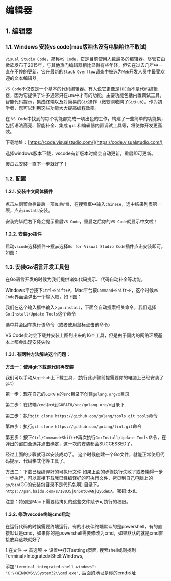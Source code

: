 # 编辑器

## 1. 编辑器 <a id="&#x7F16;&#x8F91;&#x5668;"></a>

### 1.1. Windows 安装vs code\(mac版咱也没有电脑咱也不敢试\) <a id="windows-&#x5B89;&#x88C5;vs-codemac&#x7248;&#x54B1;&#x4E5F;&#x6CA1;&#x6709;&#x7535;&#x8111;&#x54B1;&#x4E5F;&#x4E0D;&#x6562;&#x8BD5;"></a>

`Visual Studio Code`，简称`VS Code`，它是目前使用人数最多的编辑器。尽管它由微软发布于2015年，与其他热门编辑器相比显得有些年轻，但它在过去几年中一直在不停的更新，它在最新的`Stack Overflow`调查中被选为`Web`开发人员中最受欢迎的文本编辑器。

`VS Code`不仅仅是一个基本的代码编辑器。有人说它更像是`IDE`而不是代码编辑器，因为它提供了许多通常只在`IDE`中才有的功能。主要功能包括内置调试工具，智能代码提示，集成终端以及对简易的`Git`操作（微软刚收购了`GitHub`）。作为初学者，您可以利用这些功能大大提高编程效率。

在 `VS Code`中找到的每个功能都完成一项出色的工作，构建了一些简单的功能集，包括语法高亮、智能补全、集成 `git` 和编辑器内置调试工具等，将使你开发更高效。

下载地址：[https://code.visualstudio.com/](https://code.visualstudio.com/)

选择windows版本下载，vscode有新版本时候会自动更新，重启即可更新。

傻瓜式安装一直下一步就好了！

### 1.2. 配置 <a id="&#x914D;&#x7F6E;"></a>

#### 1.2.1. 安装中文简体插件 <a id="&#x5B89;&#x88C5;&#x4E2D;&#x6587;&#x7B80;&#x4F53;&#x63D2;&#x4EF6;"></a>

点击左侧菜单栏最后一项`管理扩展`，在搜索框中输入`chinese`，选中结果列表第一项，点击`install`安装。

安装完毕后右下角会提示重启`VS Code`，重启之后你的`VS Code`就显示中文啦！

#### 1.2.2. 安装go插件 <a id="&#x5B89;&#x88C5;go&#x63D2;&#x4EF6;"></a>

启动`vscode`选择插件-&gt;搜`go`选择`Go for Visual Studio Code`插件点击安装即可。如图：

### 1.3. 安装Go语言开发工具包 <a id="&#x5B89;&#x88C5;go&#x8BED;&#x8A00;&#x5F00;&#x53D1;&#x5DE5;&#x5177;&#x5305;"></a>

在Go语言开发的时候为我们提供诸如代码提示、代码自动补全等功能。

Windows平台按下`Ctrl+Shift+P`，Mac平台按`Command+Shift+P`，这个时候`VS Code`界面会弹出一个输入框，如下图：

我们在这个输入框中输入&gt;`go:install`，下面会自动搜索相关命令，我们选择`Go:Install/Update Tools`这个命令

选中并会回车执行该命令（或者使用鼠标点击该命令）

VS Code此时会下载并安装上图列出来的16个工具，但是由于国内的网络环境基本上都会出现安装失败

#### 1.3.1. 有两种方法解决这个问题： <a id="&#x6709;&#x4E24;&#x79CD;&#x65B9;&#x6CD5;&#x89E3;&#x51B3;&#x8FD9;&#x4E2A;&#x95EE;&#x9898;&#xFF1A;"></a>

**方法一：使用git下载源代码再安装**

我们可以手动从`github`上下载工具，\(执行此步骤前提需要你的电脑上已经安装了`git`\)

第一步：现在自己的`GOPATH`的`src`目录下创建`golang.org/x`目录

第二步：在终端`/cmd中cd`到`GOPATH/src/golang.org/x`目录下

第三步：执行`git clone https://github.com/golang/tools.git tools`命令

第四步：执行`git clone https://github.com/golang/lint.git`命令

第五步：按下`Ctrl/Command+Shift+P`再次执行`Go:Install/Update Tools`命令，在弹出的窗口全选并点击确定，这一次的安装都会SUCCESSED了。

经过上面的步骤就可以安装成功了。 这个时候创建一个Go文件，就能正常使用代码提示、代码格式化等工具了。

方法二：下载已经编译好的可执行文件 如果上面的步骤执行失败了或者懒得一步一步执行，可以直接下载我已经编译好的可执行文件，拷贝到自己电脑上的 `go/bin`\(GO的安装包目录不是代码包啊\) 目录下。 `https://pan.baidu.com/s/180J5j0n5Kt6wANjQyGdWDA`，密码:dxti。

注意：特别是Mac下需要给拷贝的这些文件赋予可执行的权限。

#### 1.3.2. 修改vscode终端cmd启动 <a id="&#x4FEE;&#x6539;vscode&#x7EC8;&#x7AEF;cmd&#x542F;&#x52A8;"></a>

在运行代码的时候需要终端运行，有的小伙伴终端默认的是powershell，有的直接默认是cmd，如果你的是powershell需要修改为cmd，如果默认的就是cmd直接放弃这块就好了

1.在文件 -&gt; 首选项 -&gt; 设置中打开settings页面, 搜索shell或则找到Terminal&gt;Integrated&gt;Shell:Windows,

添加`"terminal.integrated.shell.windows": "C:\\WINDOWS\\System32\\cmd.exe",` 后面的地址是你的cmd地址

